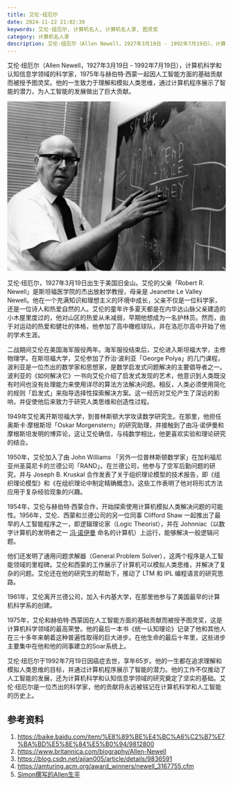 ```yaml
---
title: 艾伦·纽厄尔
date: 2024-11-22 21:02:39
keywords: 艾伦·纽厄尔, 计算机名人, 计算机名人录, 图灵奖
category: 计算机名人录
description: 艾伦·纽厄尔（Allen Newell，1927年3月19日 - 1992年7月19日），计算机科学和认知信息学领域的科学家，1975年与赫伯特·西蒙一起因人工智能方面的基础贡献而被授予图灵奖。他的一生致力于理解和模拟人类思维，通过计算机程序展示了智能的潜力，为人工智能的发展做出了巨大贡献。
---
```


艾伦·纽厄尔（Allen Newell，1927年3月19日 - 1992年7月19日），计算机科学和认知信息学领域的科学家，1975年与赫伯特·西蒙一起因人工智能方面的基础贡献而被授予图灵奖。他的一生致力于理解和模拟人类思维，通过计算机程序展示了智能的潜力，为人工智能的发展做出了巨大贡献。

![image-20241202143858502](20241122-allen-newell/image-20241202143858502.png)

艾伦·纽厄尔，1927年3月19日出生于美国旧金山。艾伦的父亲「Robert R. Newell」是斯坦福医学院的杰出放射学教授，母亲是 Jeanette Le Valley Newell。他在一个充满知识和理想主义的环境中成长，父亲不仅是一位科学家，还是一位诗人和热爱自然的人。艾伦的童年许多夏天都是在内华达山脉父亲建造的小木屋里度过的，他对山区的热爱从未减弱，早期他想成为一名护林员。然而，由于对运动的热爱和健壮的体格，他参加了高中橄榄球队，并在洛厄尔高中开始了他的学术生涯。

二战期间艾伦在美国海军服役两年。海军服役结束后，艾伦进入斯坦福大学，主修物理学。在斯坦福大学，艾伦参加了乔治·波利亚「George Polya」的几门课程，波利亚是一位杰出的数学家和思想家，是数学启发式问题解决的主要倡导者之一。波利亚的《如何解决它》一书向艾伦介绍了启发式发现的艺术，他意识到人类既没有时间也没有处理能力来使用详尽的算法方法解决问题。相反，人类必须使用简化的规则「启发式」来指导选择性探索解决方案。这一经历对艾伦产生了深远的影响，并促使他后来致力于研究人类思维和创造性过程。

1949年艾伦离开斯坦福大学，到普林斯顿大学攻读数学研究生。在那里，他担任奥斯卡·摩根斯坦「Oskar Morgenstern」的研究助理，并接触到了由冯·诺伊曼和摩根斯坦发明的博弈论，这让艾伦确信，与纯数学相比，他更喜欢实验和理论研究的结合。

1950年，艾伦加入了由 John Williams 「另外一位普林斯顿数学家」在加利福尼亚州圣莫尼卡的兰德公司「RAND」。在兰德公司，他参与了空军后勤问题的研究，并与 Joseph B. Kruskal 合作发表了关于组织理论模型的技术报告，即《组织理论模型》和《在组织理论中制定精确概念》。这些工作表明了他对将形式方法应用于复杂经验现象的兴趣。

1954年，艾伦与赫伯特·西蒙合作，开始探索使用计算机模拟人类解决问题的可能性。1956年，艾伦、西蒙和兰德公司的另一位同事 Clifford Shaw 一起推出了最早的人工智能程序之一，即逻辑理论家（Logic Theorist），并在 Johnniac（以数字计算机的发明者之一 [冯·诺伊曼]() 命名的计算机）上运行，能够解决一般逻辑问题。

他们还发明了通用问题求解器（General Problem Solver），这两个程序是人工智能领域的里程碑。艾伦和西蒙的工作展示了计算机可以模拟人类思维，并解决了复杂的问题。艾伦还在他的研究生的帮助下，推动了 LTM 和 IPL 编程语言的研究思路。

1961年，艾伦离开兰德公司，加入卡内基大学，在那里他参与了美国最早的计算机科学系的创建。

1975年，艾伦和赫伯特·西蒙因在人工智能方面的基础贡献而被授予图灵奖，这是计算机科学领域的最高荣誉。他的最后一本书《统一认知理论》记录了他和其他人在三十多年来朝着这种普遍性取得的巨大进步。在他生命的最后十年里，这些进步主要集中在他和他的同事建立的Soar系统上。

艾伦·纽厄尔于1992年7月19日因癌症去世，享年65岁。他的一生都在追求理解和模拟人类思维的目标，并通过计算机程序展示了智能的潜力。他的工作不仅推动了人工智能的发展，还为计算机科学和认知信息学领域的研究奠定了坚实的基础。艾伦·纽厄尔是一位杰出的科学家，他的贡献将永远被铭记在计算机科学和人工智能的历史上。

## 参考资料
1. https://baike.baidu.com/item/%E8%89%BE%E4%BC%A6%C2%B7%E7%BA%BD%E5%8E%84%E5%B0%94/9812800
2. https://www.britannica.com/biography/Allen-Newell
3. https://blog.csdn.net/ajian005/article/details/9836591
4. https://amturing.acm.org/award_winners/newell_3167755.cfm
5. [Simon撰写的Allen生平](https://nap.nationalacademies.org/read/5737/chapter/11#163)